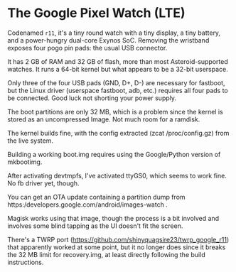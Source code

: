 # The Google Pixel Watch (LTE)

Codenamed `r11`, it's a tiny round watch with a tiny display, a tiny
battery, and a power-hungry dual-core Exynos SoC. Removing the
wristband exposes four pogo pin pads: the usual USB connector.

It has 2 GB of RAM and 32 GB of flash, more than most
Asteroid-supported watches. It runs a 64-bit kernel but what appears
to be a 32-bit userspace.

Only three of the four USB pads (GND, D+, D-) are necessary for fastboot, but the Linux driver (userspace fastboot, adb, etc.) requires all four pads to be connected. Good luck not shorting your power supply.

The boot partitions are only 32 MB, which is a problem since the kernel is stored as an uncompressed Image. Not much room for a ramdisk.

The kernel builds fine, with the config extracted (zcat /proc/config.gz) from the live system.

Building a working boot.img requires using the Google/Python version of mkbootimg.

After activating devtmpfs, I've activated ttyGS0, which seems to work fine. No fb driver yet, though.

You can get an OTA update containing a partition dump from https:/developers.google.com/android/images-watch .

Magisk works using that image, though the process is a bit involved and involves some blind tapping as the UI doesn't fit the screen.

There's a TWRP port (https://github.com/shinyquagsire23/twrp_google_r11) that apparently worked at some point, but it no longer does since it breaks the 32 MB limit for recovery.img, at least directly following the build instructions.

